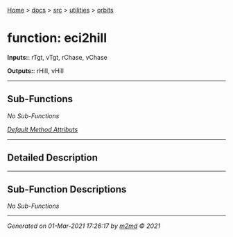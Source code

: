[Home](../../../index.md) > [docs](../../../docs_index.md) > [src](../../src_index.md) > [utilities](../utilities_index.md) > [orbits](orbits_index.md)  


# function: eci2hill



**Inputs:**: rTgt,  vTgt,  rChase,  vChase

**Outputs:**: rHill, vHill

 ***

## Sub-Functions

*No Sub-Functions*

[*Default Method Attributs*](https://www.mathworks.com/help/matlab/matlab_oop/method-attributes.html)

 ***

## Detailed Description



 ***

## Sub-Function Descriptions

*No Sub-Functions*
***

*Generated on 01-Mar-2021 17:26:17 by [m2md](https://github.com/crgnam-research/m2md) © 2021*